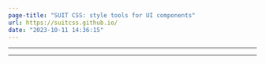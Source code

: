 ```yaml
---
page-title: "SUIT CSS: style tools for UI components"
url: https://suitcss.github.io/
date: "2023-10-11 14:36:15"
---
```

---
---